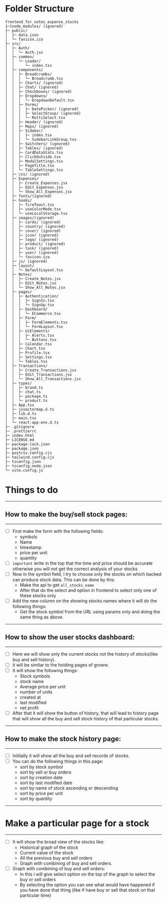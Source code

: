 # Folder Structure

```
frontend_for_notes_expense_stocks
├─]node_modules/ (ignored)
├─ public/
│  ├─ data.json
│  └─ favicon.ico
├─ src/
│  ├─ Auth/
│  │  └─ Auth.jsx
│  ├─ common/
│  │  └─ Loader/
│  │     └─ index.tsx
│  ├─ components/
│  │  ├─ Breadcrumbs/
│  │  │  └─ Breadcrumb.tsx
│  │  ├─ Charts/ (ignored)
│  │  ├─ Chat/ (ignored)
│  │  ├─ Checkboxes/ (ignored)
│  │  ├─ Dropdowns/
│  │  │  └─ DropdownDefault.tsx
│  │  ├─ Forms/
│  │  │  ├─ DatePicker/ (ignored)
│  │  │  ├─ SelectGroup/ (ignored)
│  │  │  └─ MultiSelect.tsx
│  │  ├─ Header/ (ignored)
│  │  ├─ Maps/ (ignored)
│  │  ├─ Sidebar/
│  │  │  ├─ index.tsx
│  │  │  └─ SidebarLinkGroup.tsx
│  │  ├─ Switchers/ (ignored)
│  │  ├─ Tables/ (ignored)
│  │  ├─ CardDataStats.tsx
│  │  ├─ ClickOutside.tsx
│  │  ├─ ModalSettings.tsx
│  │  ├─ PageTitle.tsx
│  │  └─ TableSettings.tsx
│  ├─ css/ (ignored)
│  ├─ Expenses/
│  │  ├─ Create_Expenses.jsx
│  │  ├─ Edit_Expenses.jsx
│  │  └─ Show_All_Expenses.jsx
│  ├─ fonts/(ignored)
│  ├─ hooks/
│  │  ├─ fireToast.tsx
│  │  ├─ useColorMode.tsx
│  │  └─ useLocalStorage.tsx
│  ├─ images/(ignored)
│  │  ├─ cards/ (ignored)
│  │  ├─ country/ (ignored)
│  │  ├─ cover/ (ignored)
│  │  ├─ icon/ (ignored)
│  │  ├─ logo/ (ignored)
│  │  ├─ product/ (ignored)
│  │  ├─ task/ (ignored)
│  │  ├─ user/ (ignored)
│  │  └─ favicon.ico
│  ├─ js/ (ignored)
│  ├─ layout/
│  │  └─ DefaultLayout.tsx
│  ├─ Notes/
│  │  ├─ Create_Notes.jsx
│  │  ├─ Edit_Notes.jsx
│  │  └─ Show_All_Notes.jsx
│  ├─ pages/
│  │  ├─ Authentication/
│  │  │  ├─ SignIn.tsx
│  │  │  └─ SignUp.tsx
│  │  ├─ Dashboard/
│  │  │  └─ ECommerce.tsx
│  │  ├─ Form/
│  │  │  ├─ FormElements.tsx
│  │  │  └─ FormLayout.tsx
│  │  ├─ UiElements/
│  │  │  ├─ Alerts.tsx
│  │  │  └─ Buttons.tsx
│  │  ├─ Calendar.tsx
│  │  ├─ Chart.tsx
│  │  ├─ Profile.tsx
│  │  ├─ Settings.tsx
│  │  └─ Tables.tsx
│  ├─ Transactions/
│  │  ├─ Create_Transactions.jsx
│  │  ├─ Edit_Transactions.jsx
│  │  └─ Show_All_Transactions.jsx
│  ├─ types/
│  │  ├─ brand.ts
│  │  ├─ chat.ts
│  │  ├─ package.ts
│  │  └─ product.ts
│  ├─ App.tsx
│  ├─ jsvectormap.d.ts
│  ├─ lib.d.ts
│  ├─ main.tsx
│  └─ react-app-env.d.ts
├─ .gitignore
├─ .prettierrc
├─ index.html
├─ LICENSE.md
├─ package-lock.json
├─ package.json
├─ postcss.config.cjs
├─ tailwind.config.cjs
├─ tsconfig.json
├─ tsconfig.node.json
└─ vite.config.js
```



# Things to do

---
## How to make the buy/sell stock pages:
---
- [ ] First make the form with the following fields:
    - symbols
    - Name
    - timestamp
    - price per unit
    - quantity
- [ ] `important` write in the top that the time and price should be accurate otherwise you will not get the correct analysis of your stocks
- [ ] Now in the symbol field, I try to choose only the stocks on which backed can produce stock data. This can be done by this:
    - Make the api to get `all_stocks_name`
    - After that do the select and option in frontend to select only one of these stocks only
- [ ] Add the new column on the showing stocks names where it will do the following things:
    -  Get the stock symbol from the URL using params only and doing the same thing as above.

---
## How to show the user stocks dashboard:
---
- [ ] Here we will show only the current stocks not the history of stocks(like buy and sell history).
- [ ] it will be similar to the holding pages of groww.
- [ ] It will show the following things:
    - Stock symbols
    - stock name
    - Average price per unit
    - number of units
    - created at
    - last modified
    - net profit
- [ ] After that it will show the button of history, that will lead to history page that will show all the buy and sell stock history of that particular stocks.

---
## How to make the stock history page:
---
- [ ] Initilally it will show all the buy and sell records of stocks.
- [ ] You can do the following things in this page:
    - sort by stock symbol
    - sort by sell or buy orders
    - sort by creation date
    - sort by last modified date
    - sort by name of stock ascending or descending
    - sort by price per unit
    - sort by quantity

---
# Make a particular page for a stock
---
- [ ] It will show the broad view of the stocks like:
    - Historical graph of the stock
    - Current value of the stock
    - All the previous buy and sell orders
    - Graph with combining of buy and sell orders.
- [ ] Graph with combining of buy and sell orders:
    - In this i will give select option on the top of the graph to select the buy or sell orders
    - By selecting the option you can see what would have happened if you have done that thing (like if have buy or sell that stock on that particular time)